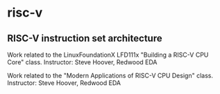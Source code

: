 # risc-v
## RISC-V instruction set architecture

Work related to the LinuxFoundationX LFD111x "Building a RISC-V CPU Core" class. 
Instructor: Steve Hoover, Redwood EDA

Work related to the "Modern Applications of RISC-V CPU Design" class.
Instructor: Steve Hoover, Redwood EDA

